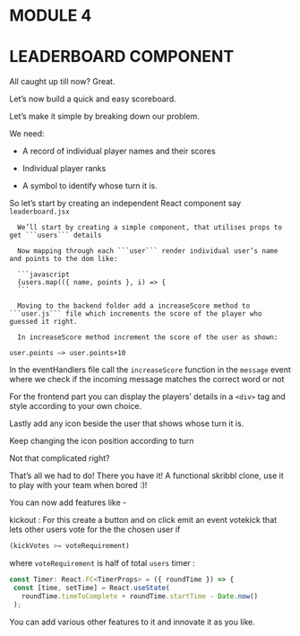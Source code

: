 # **MODULE 4**

# **LEADERBOARD COMPONENT**

All caught up till now? Great. 

Let’s now build a quick and easy scoreboard. 

Let’s make it simple by breaking down our problem.

We need: 

- A record of individual player names and their scores

- Individual player ranks 

- A symbol to identify whose turn it is.

 So let’s start by creating an independent React component say ```leaderboard.jsx```

      We’ll start by creating a simple component, that utilises props to get ```users``` details 

      Now mapping through each ```user``` render individual user’s name and points to the dom like:

      ```javascript
      {users.map(({ name, points }, i) => { 
      ```

      Moving to the backend folder add a increaseScore method to ```user.js``` file which increments the score of the player who guessed it right. 

      In increaseScore method increment the score of the user as shown:
```user.points —> user.points+10```

In the eventHandlers file call the ```increaseScore``` function in the ```message``` event where we check if the incoming message matches the correct word or not 

For the frontend part you can display the players’ details in a ```<div>``` tag and style according to your own choice.

Lastly add any icon beside the user that shows whose turn it is. 

Keep changing the icon position according to turn

Not that complicated right? 

That’s all we had to do! There you have it! A functional skribbl clone, use it to play with your team when bored :)! 

You can now add features like -
  
kickout : For this create a button and on click emit an event votekick that lets other users vote for the the chosen user if 
```javascript
(kickVotes >= voteRequirement)
``` 
where ```voteRequirement``` is half of total 
```users```
 timer :
 ```javascript
 const Timer: React.FC<TimerProps> = ({ roundTime }) => {
  const [time, setTime] = React.useState(
    roundTime.timeToComplete + roundTime.startTime - Date.now()
  ); 
  ```
 
You can add various other features to it and innovate it as you like.
